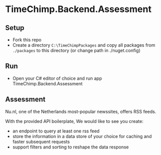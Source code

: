 # TimeChimp.Backend.Assessment

## Setup

- Fork this repo
- Create a directory `C:\TimeChimpPackages` and copy all packages from `./packages` to this directory (or change path in ./nuget.config)

## Run

- Open your C# editor of choice and run app TimeChimp.Backend.Assessment

## Assessment

Nu.nl, one of the Netherlands most-popular newssites, offers RSS feeds. 

With the provided API boilerplate, We would like to see you create:
- an endpoint to query at least one rss feed
- store the information in a data store of your choice for caching and faster subsequent requests
- support filters and sorting to reshape the data response
